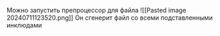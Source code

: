 Можно запустить препроцессор для файла
![[Pasted image 20240711123520.png]]
Он сгенерит файл со всеми подставленными инклюдами